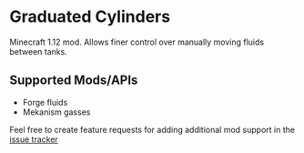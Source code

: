 # Graduated Cylinders
Minecraft 1.12 mod. Allows finer control over manually moving fluids between tanks.

## Supported Mods/APIs
- Forge fluids
- Mekanism gasses

Feel free to create feature requests for adding additional mod support in the [issue tracker](https://github.com/Bedrockbreaker/Graduated-Cylinders/issues)
